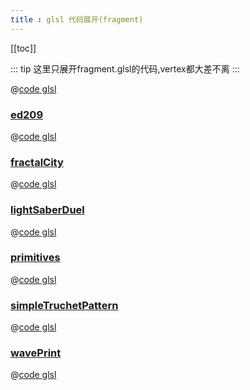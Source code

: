 ```yaml
---
title : glsl 代码展开(fragment)
---
```


[[toc]]

::: tip 这里只展开fragment.glsl的代码,vertex都大差不离
:::

@[code glsl](../../shaders/examples/shaderToy/ed209/vertex.glsl)

### [ed209](../example/ed209.md)

@[code glsl](../../shaders/examples/shaderToy/ed209/fragment.glsl)

### [fractalCity](../example/fractalCity.md)

@[code glsl](../../shaders/examples/shaderToy/fractalCity/fragment.glsl)

### [lightSaberDuel](../example/lightSaberDuel.md)

@[code glsl](../../shaders/examples/shaderToy/lightSaberDuel/fragment.glsl)

### [primitives](../example/primitives.md)

@[code glsl](../../shaders/examples/shaderToy/primitives/fragment.glsl)

### [simpleTruchetPattern](../example/simpleTruchetPattern.md)

@[code glsl](../../shaders/examples/shaderToy/simpleTruchetPattern/fragment.glsl)

### [wavePrint](../example/wavePrint.md)

@[code glsl](../../shaders/examples/shaderToy/wavePrint/fragment.glsl)
